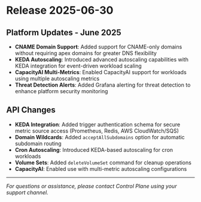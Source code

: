 # Release 2025-06-30

## Platform Updates - June 2025

- **CNAME Domain Support**: Added support for CNAME-only domains without requiring apex domains for greater DNS flexibility
- **KEDA Autoscaling**: Introduced advanced autoscaling capabilities with KEDA integration for event-driven workload scaling
- **CapacityAI Multi-Metrics**: Enabled CapacityAI support for workloads using multiple autoscaling metrics
- **Threat Detection Alerts**: Added Grafana alerting for threat detection to enhance platform security monitoring

## API Changes

- **KEDA Integration**: Added trigger authentication schema for secure metric source access (Prometheus, Redis, AWS CloudWatch/SQS)
- **Domain Wildcards**: Added `acceptAllSubdomains` option for automatic subdomain routing
- **Cron Autoscaling**: Introduced KEDA-based autoscaling for cron workloads
- **Volume Sets**: Added `deleteVolumeSet` command for cleanup operations
- **CapacityAI**: Enabled use with multi-metric autoscaling configurations

---

_For questions or assistance, please contact Control Plane using your support channel._
